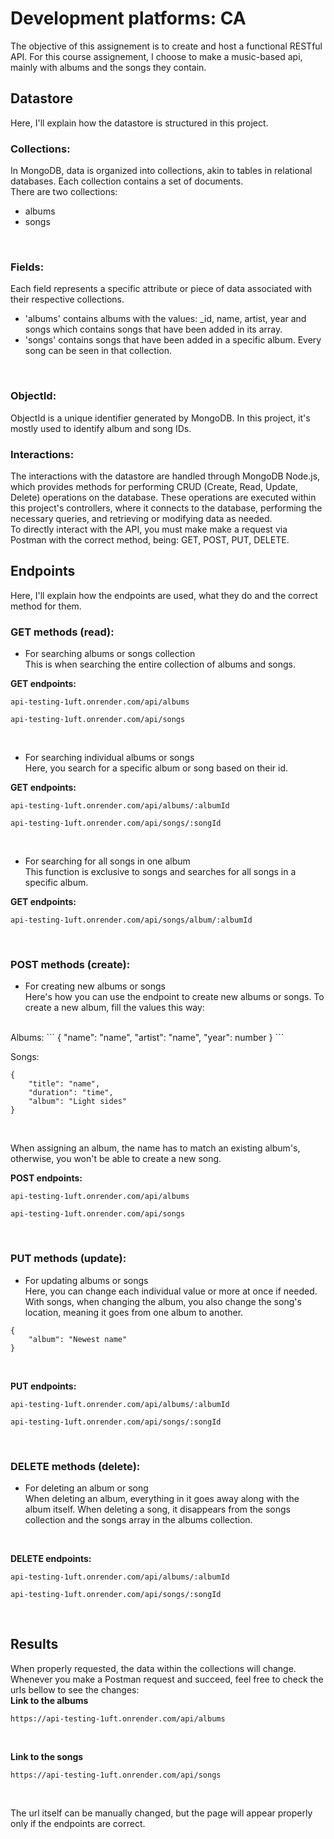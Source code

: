 # Development platforms: CA

The objective of this assignement is to create and host a functional RESTful API. For this course assignement, I choose to make a music-based api, mainly with albums and the songs they contain.

## Datastore
Here, I'll explain how the datastore is structured in this project.
<br>

### Collections:
In MongoDB, data is organized into collections, akin to tables in relational databases. Each collection contains a set of documents.<br>
There are two collections:<br>
- albums
- songs
<br>

### Fields:
Each field represents a specific attribute or piece of data associated with their respective collections.<br>
- 'albums' contains albums with the values: _id, name, artist, year and songs which contains songs that have been added in its array.
- 'songs' contains songs that have been added in a specific album. Every song can be seen in that collection.
<br>

### ObjectId:
ObjectId is a unique identifier generated by MongoDB. In this project, it's mostly used to identify album and song IDs.
<br>

### Interactions:
The interactions with the datastore are handled through MongoDB Node.js, which provides methods for performing CRUD (Create, Read, Update, Delete) operations on the database. These operations are executed within this project's controllers, where it connects to the database, performing the necessary queries, and retrieving or modifying data as needed. <br>
To directly interact with the API, you must make make a request via Postman with the correct method, being: GET, POST, PUT, DELETE. 
<br>

## Endpoints
Here, I'll explain how the endpoints are used, what they do and the correct method for them.

### GET methods (read):
- For searching albums or songs collection<br>
This is when searching the entire collection of albums and songs. 

**GET endpoints:**
```
api-testing-1uft.onrender.com/api/albums
```
```
api-testing-1uft.onrender.com/api/songs
```
<br>

- For searching individual albums or songs<br>
Here, you search for a specific album or song based on their id.

**GET endpoints:**
```
api-testing-1uft.onrender.com/api/albums/:albumId
```
```
api-testing-1uft.onrender.com/api/songs/:songId
```
<br>

- For searching for all songs in one album<br>
This function is exclusive to songs and searches for all songs in a specific album.

**GET endpoints:**
```
api-testing-1uft.onrender.com/api/songs/album/:albumId
```
<br>

### POST methods (create):
- For creating new albums or songs<br>
Here's how you can use the endpoint to create new albums or songs. To create a new album, fill the values this way:
<br>
Albums:
```
{
    "name": "name", 
    "artist": "name", 
    "year": number
}
```
<br>

Songs:
```
{
    "title": "name",
    "duration": "time",
    "album": "Light sides"
}
```
<br>

When assigning an album, the name has to match an existing album's, otherwise, you won't be able to create a new song. 
<br>

**POST endpoints:**
```
api-testing-1uft.onrender.com/api/albums
```
```
api-testing-1uft.onrender.com/api/songs
```
<br>

### PUT methods (update):
- For updating albums or songs<br>
Here, you can change each individual value or more at once if needed. With songs, when changing the album, you also change the song's location, meaning it goes from one album to another.
```
{
    "album": "Newest name"
}
```
<br>

**PUT endpoints:**
```
api-testing-1uft.onrender.com/api/albums/:albumId
```
```
api-testing-1uft.onrender.com/api/songs/:songId
```
<br>

### DELETE methods (delete):
- For deleting an album or song<br>
When deleting an album, everything in it goes away along with the album itself. When deleting a song, it disappears from the songs collection and the songs array in the albums collection.
<br>

**DELETE endpoints:**
```
api-testing-1uft.onrender.com/api/albums/:albumId
```
```
api-testing-1uft.onrender.com/api/songs/:songId
```
<br>

## Results
When properly requested, the data within the collections will change. Whenever you make a Postman request and succeed, feel free to check the urls bellow to see the changes: <br>
**Link to the albums**
```
https://api-testing-1uft.onrender.com/api/albums
```
<br>

**Link to the songs**
```
https://api-testing-1uft.onrender.com/api/songs
```
<br>

The url itself can be manually changed, but the page will appear properly only if the endpoints are correct.
